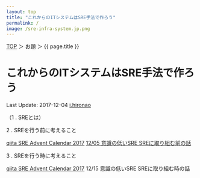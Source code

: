 ```yaml
---
layout: top
title: "これからのITシステムはSRE手法で作ろう"
permalink: /
image: /sre-infra-system.jp.png
---
```


<p class="breadcrumb">
  <a href="/">TOP</a> ＞ お題 ＞ {{ page.title }}
</p>

# これからのITシステムはSRE手法で作ろう

<p class="author">
  Last Update: 2017-12-04 <a href="https://github.com/ihironao">i.hironao</a>
</p>

（1 . SREとは）

2 . SREを行う前に考えること

[qiita SRE Advent Calendar 2017](https://qiita.com/advent-calendar/2017/sre) [12/05 意識の低いSRE SREに取り組む前の話](https://qiita.com/hironao/items/d362c537383e34f41f6b)

3 . SREを行う時に考えること

[qiita SRE Advent Calendar 2017](https://qiita.com/advent-calendar/2017/sre) 12/15 意識の低いSRE SREに取り組む時の話

